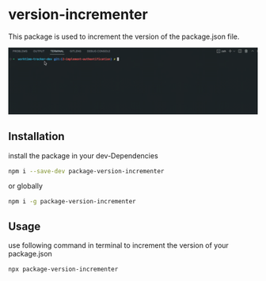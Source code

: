 # version-incrementer

This package is used to increment the version of the package.json file.

![incrementer](./assets/version-incrementer.gif)

## Installation

install the package in your dev-Dependencies

```bash
npm i --save-dev package-version-incrementer
```

or globally

```bash
npm i -g package-version-incrementer
```

## Usage

use following command in terminal to increment the version of your package.json

```bash
npx package-version-incrementer
```
